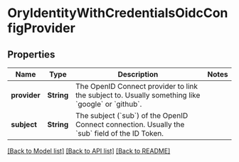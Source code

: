 # OryIdentityWithCredentialsOidcConfigProvider

## Properties
Name | Type | Description | Notes
------------ | ------------- | ------------- | -------------
**provider** | **String** | The OpenID Connect provider to link the subject to. Usually something like &#x60;google&#x60; or &#x60;github&#x60;. | 
**subject** | **String** | The subject (&#x60;sub&#x60;) of the OpenID Connect connection. Usually the &#x60;sub&#x60; field of the ID Token. | 

[[Back to Model list]](../README.md#documentation-for-models) [[Back to API list]](../README.md#documentation-for-api-endpoints) [[Back to README]](../README.md)


